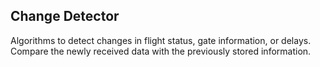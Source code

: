 
## Change Detector

Algorithms to detect changes in flight status, gate information, or delays. Compare the newly received data with the previously stored information.
